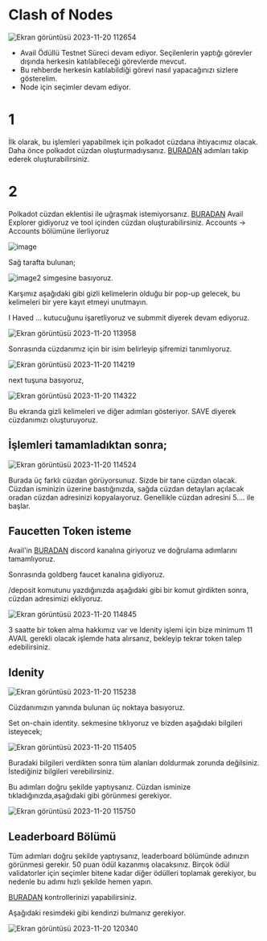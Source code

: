 # Clash of Nodes
![Ekran görüntüsü 2023-11-20 112654](https://github.com/CoinHuntersTR/Avail-Full-Node/assets/111747226/d6766e4c-c907-40db-92ff-c6d6c50e821d)

* Avail Ödüllü Testnet Süreci devam ediyor. Seçilenlerin yaptığı görevler dışında herkesin katılabileceği görevlerde mevcut.
* Bu rehberde herkesin katılabildiği görevi nasıl yapacağınızı sizlere gösterelim.
* Node için seçimler devam ediyor. 

# 1

İlk olarak, bu işlemleri yapabilmek için polkadot cüzdana ihtiyacımız olacak. Daha önce polkadot cüzdan oluşturmadıysanız. [BURADAN](https://coinhunterstr.com/polkadot-cuzdan-nasil-olusturulur-2/) adımları takip ederek oluşturabilirsiniz. 

# 2
Polkadot cüzdan eklentisi ile uğraşmak istemiyorsanız. [BURADAN](https://goldberg.avail.tools/#/explorer) Avail Explorer gidiyoruz ve tool içinden cüzdan oluşturabilirsiniz. Accounts -> Accounts bölümüne ilerliyoruz 

![image](https://docs.availproject.org/img/avail/account.png)

Sağ tarafta bulunan;

![image2](https://docs.availproject.org/img/avail/add-account.png) simgesine basıyoruz.

Karşımız aşağıdaki gibi gizli kelimelerin olduğu bir pop-up gelecek, bu kelimeleri bir yere kayıt etmeyi unutmayın.

I Haved ... kutucuğunu işaretliyoruz ve submmit diyerek devam ediyoruz.

![Ekran görüntüsü 2023-11-20 113958](https://github.com/CoinHuntersTR/Avail-Full-Node/assets/111747226/651da02c-e0ee-40de-9949-18a1d12d2fe8)

Sonrasında cüzdanımız için bir isim belirleyip şifremizi tanımlıyoruz.

![Ekran görüntüsü 2023-11-20 114219](https://github.com/CoinHuntersTR/Avail-Full-Node/assets/111747226/ad57cddc-8c06-448e-a5ad-e46e25061e0d)

next tuşuna basıyoruz,

![Ekran görüntüsü 2023-11-20 114322](https://github.com/CoinHuntersTR/Avail-Full-Node/assets/111747226/81b60fde-4b1c-47d6-a340-2e1432a983e4)

Bu ekranda gizli kelimeleri ve diğer adımları gösteriyor. SAVE diyerek cüzdanımızı oluşturuyoruz.

## İşlemleri tamamladıktan sonra;

![Ekran görüntüsü 2023-11-20 114524](https://github.com/CoinHuntersTR/Avail-Full-Node/assets/111747226/56c2f2b7-e43e-488a-8acc-ddd041986604)

Burada üç farklı cüzdan görüyorsunuz. Sizde bir tane cüzdan olacak. Cüzdan isminizin üzerine bastığınızda, sağda cüzdan detayları açılacak oradan cüzdan adresinizi kopyalaıyoruz. Genellikle cüzdan adresini 5.... ile başlar.

## Faucetten Token isteme

Avail'in [BURADAN](https://discord.gg/SmkjjSNq) discord kanalına giriyoruz ve doğrulama adımlarını tamamlıyoruz. 

Sonrasında goldberg faucet kanalına gidiyoruz. 

/deposit komutunu yazdığınızda aşağıdaki gibi bir komut girdikten sonra, cüzdan adresimizi ekliyoruz.

![Ekran görüntüsü 2023-11-20 114845](https://github.com/CoinHuntersTR/Avail-Full-Node/assets/111747226/c138336c-f0fa-4477-b71c-a86759229120)

3 saatte bir token alma hakkımız var ve Idenity işlemi için bize minimum 11 AVAIL gerekli olacak işlemde hata alırsanız, bekleyip tekrar token talep edebilirsiniz.

## Idenity

![Ekran görüntüsü 2023-11-20 115238](https://github.com/CoinHuntersTR/Avail-Full-Node/assets/111747226/a5c3bddb-9f5f-4e10-85b0-06867572c48e)

Cüzdanımızın yanında bulunan üç noktaya basıyoruz.

Set on-chain identity. sekmesine tıklıyoruz ve bizden aşağıdaki bilgileri isteyecek;

![Ekran görüntüsü 2023-11-20 115405](https://github.com/CoinHuntersTR/Avail-Full-Node/assets/111747226/6ca84b04-070e-43c4-9b94-010e56e1a074)

Buradaki bilgileri verdikten sonra tüm alanları doldurmak zorunda değilsiniz. İstediğiniz bilgileri verebilirsiniz. 

Bu adımları doğru şekilde yaptıysanız. Cüzdan isminize tıkladığınızda,aşağıdaki gibi görünmesi gerekiyor.

![Ekran görüntüsü 2023-11-20 115750](https://github.com/CoinHuntersTR/Avail-Full-Node/assets/111747226/2c2d97ee-353f-4e78-8d7a-692f0b44c46b)

## Leaderboard Bölümü

Tüm adımları doğru şekilde yaptıysanız, leaderboard bölümünde adınızın görünmesi gerekir. 50 puan ödül kazanmış olacaksınız. Birçok ödül validatorler için seçimler bitene kadar diğer ödülleri toplamak gerekiyor, bu nedenle bu adımı hızlı şekilde hemen yapın.

[BURADAN](https://leaderboard.availproject.org/) kontrollerinizi yapabilirsiniz.

Aşağıdaki resimdeki gibi kendinzi bulmanız gerekiyor.

![Ekran görüntüsü 2023-11-20 120340](https://github.com/CoinHuntersTR/Avail-Full-Node/assets/111747226/060a8cc5-d857-43d2-8e9a-b6f450e2566f)





